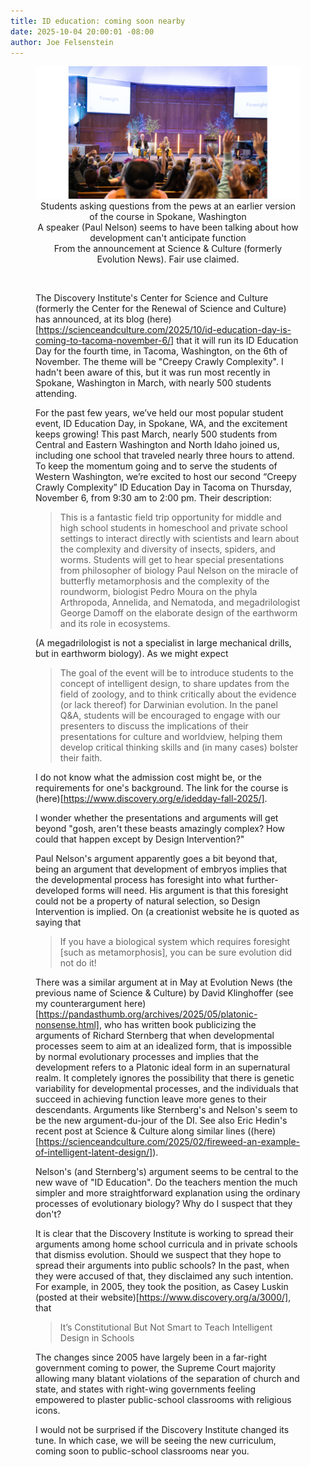 ```yaml
---
title: ID education: coming soon nearby
date: 2025-10-04 20:00:01 -08:00
author: Joe Felsenstein
---
```


<figure><div align="center"><img src="/uploads/2025/idcourse2a.jpg" alt="[question period at an earlier ID course]" /><br><figcaption>Students asking questions from the pews at an earlier version of the course in Spokane, Washington<br>A speaker (Paul Nelson) seems to have been talking about how development can't anticipate function<br>From the announcement at Science &amp; Culture (formerly Evolution News). Fair use claimed.</figcaption><figure></div>

&nbsp;&nbsp;

The Discovery Institute's Center for Science and Culture (formerly the Center for the Renewal of Science and Culture) has announced, at its blog (here)[https://scienceandculture.com/2025/10/id-education-day-is-coming-to-tacoma-november-6/] that it will run its ID Education Day for the fourth time, in Tacoma, Washington, on the 6th of November.  The theme will be "Creepy Crawly Complexity".  I hadn't been aware of this, but it was run most recently in Spokane, Washington in March, 
with nearly 500 students attending.



For the past few years, we’ve held our most popular student event, ID Education Day, in Spokane, WA, and the excitement keeps growing! This past March, nearly 500 students from Central and Eastern Washington and North Idaho joined us, including one school that traveled nearly three hours to attend. To keep the momentum going and to serve the students of Western Washington, we’re excited to host our second “Creepy Crawly Complexity” ID Education Day in Tacoma on Thursday, November 6, from 9:30 am to 2:00 pm.  Their description:

> This is a fantastic field trip opportunity for middle and high school students in homeschool and private school settings to interact directly with scientists and learn about the complexity and diversity of insects, spiders, and worms. Students will get to hear special presentations from philosopher of biology Paul Nelson on the miracle of butterfly metamorphosis and the complexity of the roundworm, biologist Pedro Moura on the phyla Arthropoda, Annelida, and Nematoda, and megadrilologist George Damoff on the elaborate design of the earthworm and its role in ecosystems.

(A megadrilologist is not a specialist in large mechanical drills, but in earthworm biology).
As we might expect

> The goal of the event will be to introduce students to the concept of intelligent design, to share updates from the field of zoology, and to think critically about the evidence (or lack thereof) for Darwinian evolution. In the panel Q&A, students will be encouraged to engage with our presenters to discuss the implications of their presentations for culture and worldview, helping them develop critical thinking skills and (in many cases) bolster their faith.

I do not know what the admission cost might be, or the requirements for one's background. The link for the course is (here)[https://www.discovery.org/e/idedday-fall-2025/].

I wonder whether the presentations and arguments will get beyond "gosh, aren't these 
beasts amazingly complex? How could that happen except by Design Intervention?"

<!--more-->

Paul Nelson's argument apparently goes a bit beyond that, being an argument that 
development of embryos implies that the developmental process has foresight into what 
further-developed forms will need.  His argument is that this foresight could not be 
a property of natural selection, so Design Intervention is implied.  On (a creationist 
website he is quoted as saying that

> If you have a biological system which requires foresight [such as metamorphosis], you can be sure evolution did not do it!

There was a similar argument at in May at Evolution News (the previous name of Science &amp; Culture) 
by David Klinghoffer (see my counterargument here)[https://pandasthumb.org/archives/2025/05/platonic-nonsense.html], who has written book publicizing the arguments of Richard Sternberg 
that when developmental processes seem to aim at an idealized form, that is impossible by 
normal evolutionary processes and implies that the development refers to a Platonic ideal 
form in an supernatural realm.  It completely ignores the possibility that there is 
genetic variability for developmental processes, and the individuals that succeed in 
achieving function leave more genes to their descendants.  Arguments like Sternberg's and 
Nelson's seem to be the new argument-du-jour of the DI.  See also Eric Hedin's recent 
post at Science &amp; Culture along similar lines ((here)[https://scienceandculture.com/2025/02/fireweed-an-example-of-intelligent-latent-design/]).

Nelson's (and Sternberg's) argument seems to be central to the new wave of "ID Education".  Do the teachers mention the much simpler and more straightforward explanation using the ordinary processes of evolutionary biology?  Why do I suspect that they don't?

It is clear that the Discovery Institute is working to spread their arguments among 
home school curricula and in private schools that dismiss evolution.  Should we suspect 
that they hope to spread their arguments into public schools?  In the past, when they 
were accused of that, they disclaimed any such intention.  For example, in 2005, they 
took the position, as Casey Luskin (posted at their website)[https://www.discovery.org/a/3000/], that

> It’s Constitutional But Not Smart to Teach Intelligent Design in Schools

The changes since 2005 have largely been in a far-right government coming to power, the 
Supreme Court majority allowing many blatant violations of the separation of church and 
state, and states with right-wing governments feeling empowered to plaster public-school 
classrooms with religious icons.

I would not be surprised if the Discovery Institute changed its tune.  In which case, we 
will be seeing the new curriculum, coming soon to public-school classrooms near you.
